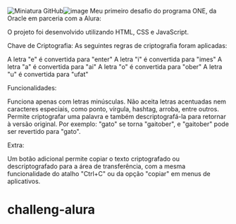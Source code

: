 <img src="https://user-images.githubusercontent.com/8989346/123303345-171fc980-d4f4-11eb-84ae-cb0e49bfb126.png" alt="Miniatura GitHub"/>![image](https://github.com/user-attachments/assets/0d55da3f-af27-4d94-8e41-a5a4ffda8a9b)
Meu primeiro desafio do programa ONE, da Oracle em parceria com a Alura:

O projeto foi desenvolvido utilizando HTML, CSS e JavaScript.

Chave de Criptografia: As seguintes regras de criptografia foram aplicadas:

A letra "e" é convertida para "enter" A letra "i" é convertida para "imes" A letra "a" é convertida para "ai" A letra "o" é convertida para "ober" A letra "u" é convertida para "ufat"

Funcionalidades:

Funciona apenas com letras minúsculas. Não aceita letras acentuadas nem caracteres especiais, como ponto, vírgula, hashtag, arroba, entre outros. Permite criptografar uma palavra e também descriptografá-la para retornar à versão original. Por exemplo: "gato" se torna "gaitober", e "gaitober" pode ser revertido para "gato".

Extra:

Um botão adicional permite copiar o texto criptografado ou descriptografado para a área de transferência, com a mesma funcionalidade do atalho "Ctrl+C" ou da opção "copiar" em menus de aplicativos.

# challeng-alura
